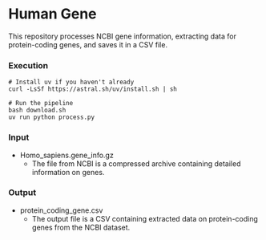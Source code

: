 # Human Gene

This repository processes NCBI gene information, extracting data for protein-coding genes, and saves it in a CSV file.

### Execution

```
# Install uv if you haven't already
curl -LsSf https://astral.sh/uv/install.sh | sh

# Run the pipeline
bash download.sh
uv run python process.py
```

### Input

- Homo_sapiens.gene_info.gz
  - The file from NCBI is a compressed archive containing detailed information on genes.

### Output

- protein_coding_gene.csv
  - The output file is a CSV containing extracted data on protein-coding genes from the NCBI dataset.